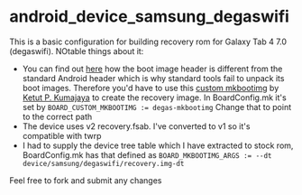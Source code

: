 android_device_samsung_degaswifi
================================

This is a basic configuration for building recovery rom for Galaxy Tab 4 7.0 (degaswifi). 
NOtable things about it:

* You can find out [here](http://forum.xda-developers.com/showthread.php?t=2785612) how the boot image header is different from the standard Android header which is why standard tools fail to unpack its boot images. Therefore you'd have to use this [custom mkbootimg](https://github.com/kumajaya/degas-mkbootimg) by [Ketut P. Kumajaya](http://forum.xda-developers.com/member.php?u=4021423) to create the recovery image.
In BoardConfig.mk it's set by `BOARD_CUSTOM_MKBOOTIMG := degas-mkbootimg`
Change that to point to the correct path
* The device uses v2 recovery.fsab. I've converted to v1 so it's compatible with twrp
* I had to supply the device tree table which I have extracted to stock rom, BoardConfig.mk has that defined as `BOARD_MKBOOTIMG_ARGS := --dt device/samsung/degaswifi/recovery.img-dt`

Feel free to fork and submit any changes
